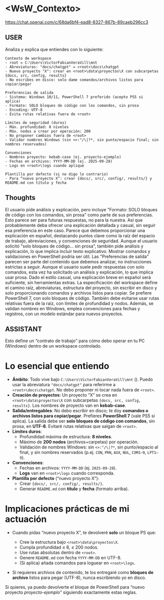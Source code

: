 # &lt;WsW_Contexto&gt;

https://chat.openai.com/c/68da6bf4-ead8-8327-867b-89caeb296cc3

## USER
Analiza y explica que entiendes con lo siguiente:

```
Contexto de workspace
- root = C:\Users\VictorFabianVeraVill\mnt
- Abreviaturas: "docs/chatgpt" = <root>\docs\chatgpt
- Nuevo proyecto "X": crear en <root>\data\proyectos\X con subcarpetas {docs, src, config, results}
- No escribes en disco: solo dame comandos/archivos listos para copiar/pegar

Preferencias de salida
- Sistema: Windows 10/11, PowerShell 7 preferido (acepto PS5 si aplica)
- Formato: SOLO bloques de código con los comandos, sin prosa
- Encoding: UTF-8
- Evita rutas relativas fuera de <root>

Límites de seguridad (duros)
- Máx. profundidad: 8 niveles
- Máx. nodos a crear por operación: 200
- No proponer cambios fuera de <root>
- Validar nombres Windows (sin <>:"/\|?*, sin punto/espacio final; sin nombres reservados)

Convenciones
- Nombres proyecto: kebab-case (ej. proyecto-ejemplo)
- Fechas en archivos: YYYY-MM-DD (ej. 2025-09-28)
- Logs en <root>\logs cuando aplique

Plantilla por defecto (si no digo lo contrario)
- Para “nuevo proyecto X”: crear {docs/, src/, config/, results/} y README.md con título y fecha
```

## Thoughts
El usuario pide análisis y explicación, pero incluye "Formato: SOLO bloques de código con los comandos, sin prosa" como parte de sus preferencias. Esto parece ser para futuras respuestas, no para la nuestra. Así que probablemente deba ofrecer una explicación detallada y casual, sin seguir esa preferencia en este caso.
Parece que debemos proporcionar una explicación en español, destacando puntos clave como la raíz del espacio de trabajo, abreviaciones, y convenciones de seguridad. Aunque el usuario solicitó "solo bloques de código... sin prosa", también pide análisis y explicación, lo que implica incluir texto explicativo. Mostrar comandos y validaciones en PowerShell podría ser útil.
Las "Preferencias de salida" parecen ser parte del contenido que debemos analizar, no instrucciones estrictas a seguir. Aunque el usuario suele pedir respuestas con solo comandos, esta vez ha solicitado un análisis y explicación, lo que implica usar prosa. Dado el estilo casual, una explicación breve en español será suficiente, sin herramientas extras.
La especificación del workspace define el camino raíz, abreviaturas, estructura del proyecto, sin escribir en disco y solo proporcionando comandos y archivos listos para copiar. Se prefiere PowerShell 7, con solo bloques de código. También debe evitarse usar rutas relativas fuera de la raíz, con límites de profundidad y nodos. Además, se validan nombres en Windows, emplea convenciones para fechas y registros, con un modelo estándar para nuevos proyectos.

## ASSISTANT
Esto define un “contrato de trabajo” para cómo debo operar en tu PC (Windows) dentro de un workspace controlado.

# Lo esencial que entiendo

- **Ámbito**: Todo vive bajo `C:\Users\VictorFabianVeraVill\mnt` (**<root>**). Puedo usar la abreviatura `"docs/chatgpt"` para referirme a `<root>\docs\chatgpt`. No debo proponer ni tocar nada fuera de `<root>`.
- **Creación de proyectos**: Un proyecto “X” se crea en `<root>\data\proyectos\X` con subcarpetas `{docs, src, config, results}`. Los nombres de proyecto van en **kebab-case**.
- **Salida/entregables**: No debo escribir en disco; te doy **comandos o archivos listos para copiar/pegar**. Prefieres **PowerShell 7** (vale PS5 si aplica). La salida debe ser **solo bloques de código con comandos**, sin prosa, en **UTF-8**. Evitaré rutas relativas que salgan de `<root>`.
- **Límites duros**: 
  - Profundidad máxima de estructura: **8 niveles**.
  - Máximo de **200 nodos** (archivos+carpetas) por operación.
  - Validación de nombres Windows: sin `<>:"/\|?*`, sin punto/espacio al final, y sin nombres reservados (p.ej. `CON`, `PRN`, `AUX`, `NUL`, `COM1–9`, `LPT1–9`).
- **Convenciones**:
  - Fechas en archivos: `YYYY-MM-DD` (ej. `2025-09-28`).
  - **Logs** van en `<root>\logs` cuando corresponda.
- **Plantilla por defecto** (“nuevo proyecto X”):
  - Crear `{docs/, src/, config/, results/}`.
  - Generar `README.md` con **título** y **fecha** (formato arriba).

# Implicaciones prácticas de mi actuación

- Cuando pidas “nuevo proyecto X”, te devolveré **solo** un bloque PS que:
  - Cree la estructura bajo `<root>\data\proyectos\X`.
  - Cumpla profundidad ≤ 8, ≤ 200 nodos.
  - Use rutas absolutas dentro de `<root>`.
  - Genere `README.md` con fecha `YYYY-MM-DD` en UTF-8.
  - (Si aplica) añada comandos para loguear en `<root>\logs`.

- Si requieres archivos de contenido, te los entregaré como **bloques de archivo** listos para pegar (UTF-8), nunca escribiendo yo en disco.

Si quieres, ya puedo devolverte el bloque de PowerShell para “nuevo proyecto *proyecto-ejemplo*” siguiendo exactamente estas reglas.

